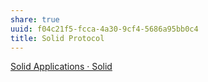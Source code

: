 ```yaml
---
share: true
uuid: f04c21f5-fcca-4a30-9cf4-5686a95bb0c4
title: Solid Protocol
---
```

[Solid Applications · Solid](https://solidproject.org/apps#project-management)